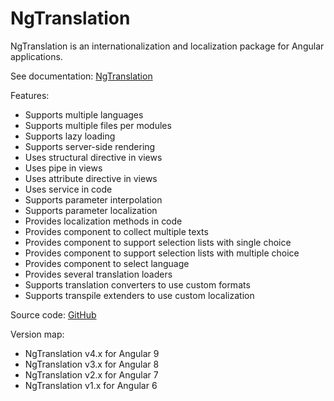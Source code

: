 # NgTranslation

NgTranslation is an internationalization and localization  package
for Angular applications.

See documentation: [NgTranslation](https://ngt.logikum.hu/)

Features:

* Supports multiple languages
* Supports multiple files per modules
* Supports lazy loading
* Supports server-side rendering
* Uses structural directive in views
* Uses pipe in views
* Uses attribute directive in views
* Uses service in code
* Supports parameter interpolation
* Supports parameter localization
* Provides localization methods in code
* Provides component to collect multiple texts
* Provides component to support selection lists with single choice
* Provides component to support selection lists with multiple choice
* Provides component to select language
* Provides several translation loaders
* Supports translation converters to use custom formats
* Supports transpile extenders to use custom localization

Source code: [GitHub](https://github.com/logikum/ng-translation)

Version map:

* NgTranslation v4.x for Angular 9
* NgTranslation v3.x for Angular 8
* NgTranslation v2.x for Angular 7
* NgTranslation v1.x for Angular 6
